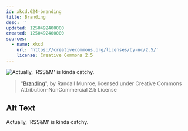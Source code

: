 ```yaml
---
id: xkcd.624-branding
title: Branding
desc: ''
updated: 1250492400000
created: 1250492400000
sources:
  - name: xkcd
    url: 'https://creativecommons.org/licenses/by-nc/2.5/'
    license: Creative Commons 2.5
---
```

![Actually, 'RSS&M' is kinda catchy.](https://imgs.xkcd.com/comics/branding.png)
> "[Branding](https://xkcd.com/624/)", by Randall Munroe, licensed under Creative Commons Attribution-NonCommercial 2.5 License

## Alt Text
Actually, 'RSS&M' is kinda catchy.
